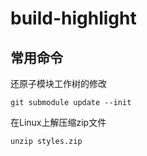 # build-highlight

## 常用命令

还原子模块工作树的修改

```
git submodule update --init
```

在Linux上解压缩zip文件

```
unzip styles.zip
```
